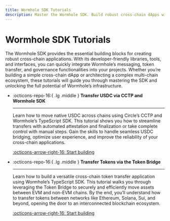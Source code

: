 ```yaml
---
title: Wormhole SDK Tutorials
description: Master the Wormhole SDK. Build robust cross-chain dApps with messaging, token bridging, and governance across multiple networks.
---
```


# Wormhole SDK Tutorials

The Wormhole SDK provides the essential building blocks for creating robust cross-chain applications. With its developer-friendly libraries, tools, and interfaces, you can quickly integrate Wormhole’s messaging, token transfer, and governance functionalities into your projects. Whether you’re building a simple cross-chain dApp or architecting a complex multi-chain ecosystem, these tutorials will guide you through mastering the SDK and unlocking the full potential of Wormhole’s infrastructure.

<div class="grid cards" markdown>

-   :octicons-repo-16:{ .lg .middle } **Transfer USDC via CCTP and Wormhole SDK**

    ---

    Learn how to move native USDC across chains using Circle’s CCTP and Wormhole’s TypeScript SDK. This tutorial shows you how to streamline transfers with automated attestation and finalization or take complete control with manual steps. Gain the skills to handle seamless USDC bridging, optimize user experience, and improve the reliability of your cross-chain applications.

    [:octicons-arrow-right-16: Start building](/docs/tutorials/by-product/wormhole-sdk/usdc-via-cctp/)

-   :octicons-repo-16:{ .lg .middle } **Transfer Tokens via the Token Bridge**

    ---

    Learn how to build a versatile cross-chain token transfer application using Wormhole’s TypeScript SDK. This tutorial walks you through leveraging the Token Bridge to securely and efficiently move assets between EVM and non-EVM chains. By the end, you’ll understand how to transfer tokens between networks like Ethereum, Solana, Sui, and beyond, opening the door to an interconnected blockchain ecosystem.

    [:octicons-arrow-right-16: Start building](/docs/tutorials/by-product/wormhole-sdk/tokens-via-token-bridge/)

</div>